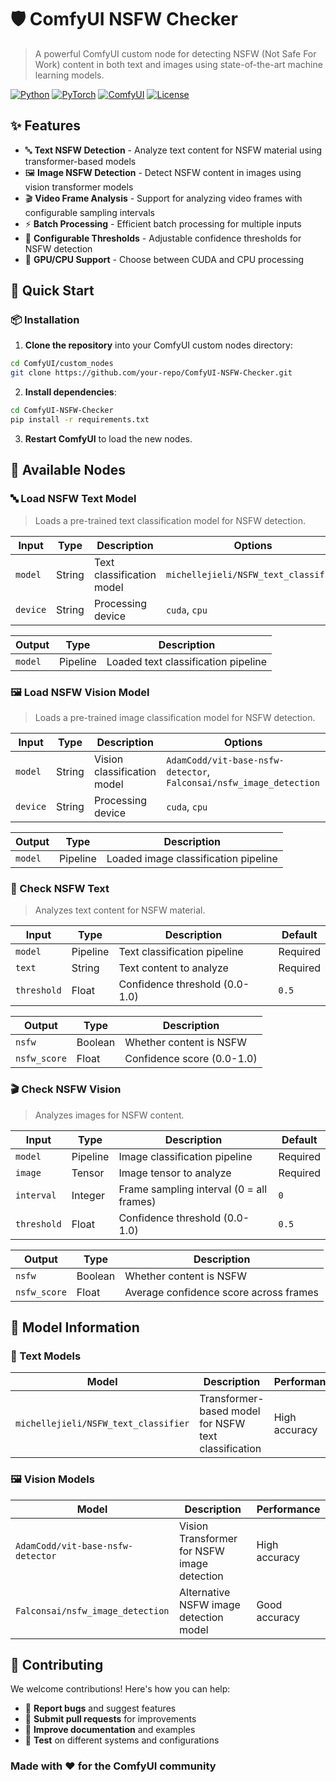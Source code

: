 # 🛡️ ComfyUI NSFW Checker

> A powerful ComfyUI custom node for detecting NSFW (Not Safe For Work) content in both text and images using state-of-the-art machine learning models.

[![Python](https://img.shields.io/badge/Python-3.8+-blue.svg)](https://python.org)
[![PyTorch](https://img.shields.io/badge/PyTorch-2.0+-red.svg)](https://pytorch.org)
[![ComfyUI](https://img.shields.io/badge/ComfyUI-Compatible-green.svg)](https://github.com/comfyanonymous/ComfyUI)
[![License](https://img.shields.io/badge/License-MIT-yellow.svg)](LICENSE)

## ✨ Features

- 🔤 **Text NSFW Detection** - Analyze text content for NSFW material using transformer-based models
- 🖼️ **Image NSFW Detection** - Detect NSFW content in images using vision transformer models
- 🎬 **Video Frame Analysis** - Support for analyzing video frames with configurable sampling intervals
- ⚡ **Batch Processing** - Efficient batch processing for multiple inputs
- 🎯 **Configurable Thresholds** - Adjustable confidence thresholds for NSFW detection
- 🚀 **GPU/CPU Support** - Choose between CUDA and CPU processing

## 🚀 Quick Start

### 📦 Installation

1. **Clone the repository** into your ComfyUI custom nodes directory:
```bash
cd ComfyUI/custom_nodes
git clone https://github.com/your-repo/ComfyUI-NSFW-Checker.git
```

2. **Install dependencies**:
```bash
cd ComfyUI-NSFW-Checker
pip install -r requirements.txt
```

3. **Restart ComfyUI** to load the new nodes.

## 🔧 Available Nodes

### 🔤 Load NSFW Text Model
> Loads a pre-trained text classification model for NSFW detection.

| Input | Type | Description | Options |
|-------|------|-------------|---------|
| `model` | String | Text classification model | `michellejieli/NSFW_text_classifier` |
| `device` | String | Processing device | `cuda`, `cpu` |

| Output | Type | Description |
|--------|------|-------------|
| `model` | Pipeline | Loaded text classification pipeline |

### 🖼️ Load NSFW Vision Model
> Loads a pre-trained image classification model for NSFW detection.

| Input | Type | Description | Options |
|-------|------|-------------|---------|
| `model` | String | Vision classification model | `AdamCodd/vit-base-nsfw-detector`, `Falconsai/nsfw_image_detection` |
| `device` | String | Processing device | `cuda`, `cpu` |

| Output | Type | Description |
|--------|------|-------------|
| `model` | Pipeline | Loaded image classification pipeline |

### 📝 Check NSFW Text
> Analyzes text content for NSFW material.

| Input | Type | Description | Default |
|-------|------|-------------|---------|
| `model` | Pipeline | Text classification pipeline | Required |
| `text` | String | Text content to analyze | Required |
| `threshold` | Float | Confidence threshold (0.0-1.0) | `0.5` |

| Output | Type | Description |
|--------|------|-------------|
| `nsfw` | Boolean | Whether content is NSFW |
| `nsfw_score` | Float | Confidence score (0.0-1.0) |

### 🎬 Check NSFW Vision
> Analyzes images for NSFW content.

| Input | Type | Description | Default |
|-------|------|-------------|---------|
| `model` | Pipeline | Image classification pipeline | Required |
| `image` | Tensor | Image tensor to analyze | Required |
| `interval` | Integer | Frame sampling interval (0 = all frames) | `0` |
| `threshold` | Float | Confidence threshold (0.0-1.0) | `0.5` |

| Output | Type | Description |
|--------|------|-------------|
| `nsfw` | Boolean | Whether content is NSFW |
| `nsfw_score` | Float | Average confidence score across frames |

## 🤖 Model Information

### 📝 Text Models
| Model | Description | Performance |
|-------|-------------|-------------|
| `michellejieli/NSFW_text_classifier` | Transformer-based model for NSFW text classification | High accuracy |

### 🖼️ Vision Models
| Model | Description | Performance |
|-------|-------------|-------------|
| `AdamCodd/vit-base-nsfw-detector` | Vision Transformer for NSFW image detection | High accuracy |
| `Falconsai/nsfw_image_detection` | Alternative NSFW image detection model | Good accuracy |

## 🤝 Contributing

We welcome contributions! Here's how you can help:

- 🐛 **Report bugs** and suggest features
- 🔧 **Submit pull requests** for improvements
- 📖 **Improve documentation** and examples
- 🧪 **Test** on different systems and configurations

### Made with ❤️ for the ComfyUI community